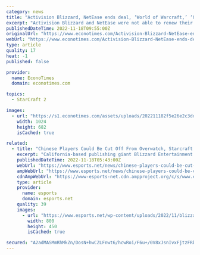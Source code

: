 ```yaml
---
category: news
title: "Activision Blizzard, NetEase ends deal, ‘World of Warcraft,’ ‘Overwatch’ and ‘Starcraft’ to go offline in China"
excerpt: "Activision Blizzard and NetEase were not able to renew their licensing deal, and this means some of the popular game titles will no longer be available in China. With the non-renewal of the contract,"
publishedDateTime: 2022-11-18T09:55:00Z
originalUrl: "https://www.econotimes.com/Activision-Blizzard-NetEase-ends-deal-World-of-Warcraft-Overwatch-and-Starcraft-to-go-offline-in-China-1645555"
webUrl: "https://www.econotimes.com/Activision-Blizzard-NetEase-ends-deal-World-of-Warcraft-Overwatch-and-Starcraft-to-go-offline-in-China-1645555"
type: article
quality: 17
heat: -1
published: false

provider:
  name: EconoTimes
  domain: econotimes.com

topics:
  - StarCraft 2

images:
  - url: "https://s1.econotimes.com/assets/uploads/202211182f5e26e2c3dd6d52c_th_1024x0.jpeg"
    width: 1024
    height: 682
    isCached: true

related:
  - title: "Chinese Players Could Be Cut Off From Overwatch, Starcraft And Others As Blizzard-NetEase Partnership Ends"
    excerpt: "California-based publishing giant Blizzard Entertainment has announced that it will be suspending its gaming services in China."
    publishedDateTime: 2022-11-18T05:43:00Z
    webUrl: "https://www.esports.net/news/chinese-players-could-be-cut-off-from-overwatch-starcraft-and-others-as-blizzard-netease-partnership-ends/"
    ampWebUrl: "https://www.esports.net/news/chinese-players-could-be-cut-off-from-overwatch-starcraft-and-others-as-blizzard-netease-partnership-ends/?amp"
    cdnAmpWebUrl: "https://www-esports-net.cdn.ampproject.org/c/s/www.esports.net/news/chinese-players-could-be-cut-off-from-overwatch-starcraft-and-others-as-blizzard-netease-partnership-ends/?amp"
    type: article
    provider:
      name: esports
      domain: esports.net
    quality: 39
    images:
      - url: "https://www.esports.net/wp-content/uploads/2022/11/blizzard-entertainment-logo.jpg"
        width: 800
        height: 450
        isCached: true

secured: "A2adMASMmRhMkZn/DosN+hwCZLFnwt6/hcwRoi/F6u+/0V8xJsnIvxFjtzFRbp2NZbsNn+cR5b+U2y1JB3qvP9FLujG2tswK182wFD+ix0bmWhf1gGJ/yN3ZeMT81IQg0eInQFIEP///jA9E/e5NBd7d+rlKGDyVUt/sfhYNRw1gCvS9GNRssLFoFucDrFRg1lcZEoZ8pnYNSZfAqRb6Mju2lnymxqKCF8X/6+TWzOEjrPZLTyybcnhceHRih838SoG5J0iWhCHvHIf+JGtIKqIGVryBfh/aS42rUaejMadWP6gju4/YtCNR+uR/c+ht3+kRdjmVRV6qo1XMEINNf7yJ7ABLHAAMMrhXblhfsag=;uLfOJkKpFL3tKVBGKOpRFg=="
---
```


